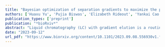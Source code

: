 ```yaml
---
title: "Bayesian optimization of separation gradients to maximize the performance of untargeted LC-MS"
authors: ['Huaxu Yu', 'Pujia Biswas', 'Elizabeth Rideout', 'Yankai Cao', 'Tao Huan']
publication_types: ['preprint']
publication: "*bioRxiv*"
abstract: "Liquid chromatography (LC) with gradient elution is a routine practice for separating complex chemical mixtures in mass spectrometry (MS)-based untargeted analysis. Despite its prevalence, systematic optimization of LC gradients has remained challenging. Here we develop a Bayesian optimization method, BAGO, for autonomous and efficient LC gradient optimization. BAGO is an active learning strategy that discovers the optimal gradient using limited experimental data. From over 100,000 plausible gradients, BAGO locates the optimal LC gradient within ten sample analyses. We validated BAGO on six biological studies of different sample matrices and LC columns, showing that BAGO can significantly improve quantitative performance, tandem MS spectral coverage, and spectral purity. For instance, the optimized gradient increases the count of annotated compounds meeting quantification criteria by up to 48.5%. Furthermore, applying BAGO in a Drosophila metabolomics study, an additional 57 metabolites and 126 lipids were annotated. The BAGO algorithms were implemented into user-friendly software for everyday laboratory practice and a Python package for its flexible extension."
date: "2023-09-12"
url_pdf: "https://www.biorxiv.org/content/10.1101/2023.09.08.556930v1.full.pdf"
---
```

